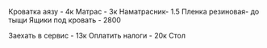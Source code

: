 Кроватка аязу - 4к
 Матрас - 3к
 Наматрасник- 1.5
 Пленка резиновая- до тыщи 
 Ящики под кровать - 2800

Заехать в сервис - 13к
Оплатить налоги - 20к
Стол 